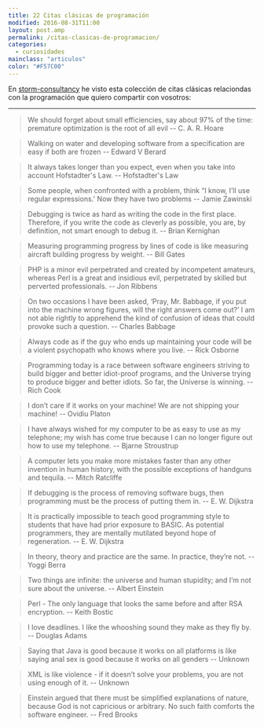 ```yaml
---
title: 22 Citas clásicas de programación
modified: 2016-08-31T11:00
layout: post.amp
permalink: /citas-clasicas-de-programacion/
categories:
  - curiosidades
mainclass: "articulos"
color: "#F57C00"
---
```


En <a target="_blank" href="http://www.storm-consultancy.com/">storm-consultancy</a> he visto esta colección de citas clásicas relaciondas con la programación que quiero compartir con vosotros:

***

> We should forget about small efficiencies, say about 97% of the time: premature optimization is the root of all evil -- C. A. R. Hoare

> Walking on water and developing software from a specification are easy if both are frozen -- Edward V Berard

<!--ad-->

> It always takes longer than you expect, even when you take into account Hofstadter's Law. -- Hofstadter's Law

> Some people, when confronted with a problem, think &#8220;I know, I’ll use regular expressions.' Now they have two problems -- Jamie Zawinski

> Debugging is twice as hard as writing the code in the first place. Therefore, if you write the code as cleverly as possible, you are, by definition, not smart enough to debug it. -- Brian Kernighan

> Measuring programming progress by lines of code is like measuring aircraft building progress by weight. -- Bill Gates

> PHP is a minor evil perpetrated and created by incompetent amateurs, whereas Perl is a great and insidious evil, perpetrated by skilled but perverted professionals. -- Jon Ribbens

> On two occasions I have been asked, &#8216;Pray, Mr. Babbage, if you put into the machine wrong figures, will the right answers come out?&#8217; I am not able rightly to apprehend the kind of confusion of ideas that could provoke such a question. -- Charles Babbage

> Always code as if the guy who ends up maintaining your code will be a violent psychopath who knows where you live. -- Rick Osborne

> Programming today is a race between software engineers striving to build bigger and better idiot-proof programs, and the Universe trying to produce bigger and better idiots. So far, the Universe is winning. -- Rich Cook

> I don&#8217;t care if it works on your machine! We are not shipping your machine! -- Ovidiu Platon

> I have always wished for my computer to be as easy to use as my telephone; my wish has come true because I can no longer figure out how to use my telephone. -- Bjarne Stroustrup

> A computer lets you make more mistakes faster than any other invention in human history, with the possible exceptions of handguns and tequila. -- Mitch Ratcliffe

> If debugging is the process of removing software bugs, then programming must be the process of putting them in. -- E. W. Dijkstra

> It is practically impossible to teach good programming style to students that have had prior exposure to BASIC. As potential programmers, they are mentally mutilated beyond hope of regeneration. -- E. W. Dijkstra

> In theory, theory and practice are the same. In practice, they&#8217;re not. -- Yoggi Berra

> Two things are infinite: the universe and human stupidity; and I&#8217;m not sure about the universe. -- Albert Einstein

> Perl - The only language that looks the same before and after RSA encryption. -- Keith Bostic

> I love deadlines. I like the whooshing sound they make as they fly by. -- Douglas Adams

> Saying that Java is good because it works on all platforms is like saying anal sex is good because it works on all genders -- Unknown

> XML is like violence - if it doesn&#8217;t solve your problems, you are not using enough of it. -- Unknown

> Einstein argued that there must be simplified explanations of nature, because God is not capricious or arbitrary. No such faith comforts the software engineer. -- Fred Brooks
